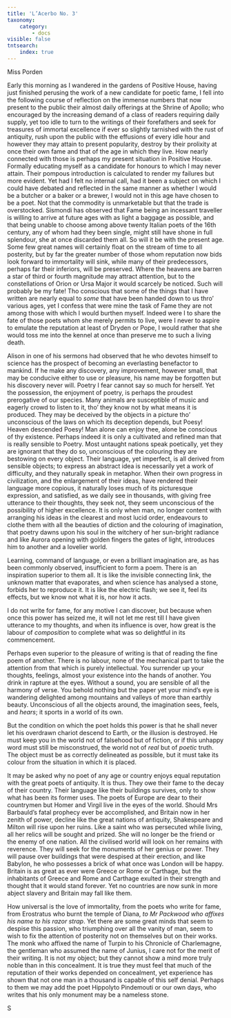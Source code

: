 ```yaml
---
title: 'L’Acerbo No. 3'
taxonomy:
    category:
        - docs
visible: false
tntsearch:
    index: true
---
```


<div class="author">Miss Porden</div>

Early this morning as I wandered in the gardens of Positive House, having just finished perusing the work of a new candidate for poetic fame, I fell into the following course of reflection on the immense numbers that now present to the public their almost daily offerings at the Shrine of Apollo; who encouraged by the increasing demand of a class of readers requiring daily supply, yet too idle to turn to the writings of their forefathers and seek for treasures of immortal excellence if ever so slightly tarnished with the rust of antiquity, rush upon the public with the effusions of every idle hour and however they may attain to present popularity, destroy by their prolixity at once their own fame and that of the age in which they live. How nearly connected with those is perhaps my present situation in Positive House. Formally educating myself as a candidate for honours to which I may never attain. Their pompous introduction is calculated to render my failures but more evident. Yet had I felt no internal call, had it been a subject on which I could have debated and reflected in the same manner as whether I would be a butcher or a baker or a brewer, I would not in this age have chosen to be a poet. Not that the commodity is unmarketable but that the trade is overstocked. Sismondi has observed that Fame being an incessant traveller is willing to arrive at future ages with as light a baggage as possible, and that being unable to choose among above twenty Italian poets of the 16th century, any of whom had they been single, might still have shone in full splendour, she at once discarded them all. So will it be with the present age. Some few great names will certainly float on the stream of time to all posterity, but by far the greater number of those whom reputation now bids look forward to immortality will sink, while many of their predecessors, perhaps far their inferiors, will be preserved. Where the heavens are barren a star of third or fourth magnitude may attract attention, but to the constellations of Orion or Ursa Major it would scarcely be noticed. Such will probably be my fate! Tho conscious that some of the things that I have written are nearly equal to *some* that have been handed down to us thro’ various ages, yet I confess that were mine the task of Fame they are not among those with which I would burthen myself. Indeed were I to share the fate of those poets whom she merely permits to live, were I never to aspire to emulate the reputation at least of Dryden or Pope, I would rather that she would toss me into the kennel at once than preserve me to such a living death.

Alison in one of his sermons had observed that he who devotes himself to science has the prospect of becoming an everlasting benefactor to mankind. If he make any discovery, any improvement, however small, that may be conducive either to use or pleasure, his name may be forgotten but his discovery never will. Poetry I fear cannot say so much for herself. Yet the possession, the enjoyment of poetry, is perhaps the proudest prerogative of our species. Many animals are susceptible of music and eagerly crowd to listen to it, tho’ they know not by what means it is produced. They may be deceived by the objects in a picture tho’ unconscious of the laws on which its deception depends, but Poesy! Heaven descended Poesy! Man alone can enjoy thee, alone be conscious of thy existence. Perhaps indeed it is only a cultivated and refined man that is really sensible to Poetry. Most untaught nations speak poetically, yet they are ignorant that they do so, unconscious of the colouring they are bestowing on every object. Their language, yet imperfect, is all derived from sensible objects; to express an abstract idea is necessarily yet a work of difficulty, and they naturally speak in metaphor. When their own progress in civilization, and the enlargement of their ideas, have rendered their language more copious, it naturally loses much of its picturesque expression, and satisfied, as we daily see in thousands, with giving free utterance to their thoughts, they seek not, they seem unconscious of the possibility of higher excellence. It is only when man, no longer content with arranging his ideas in the clearest and most lucid order, endeavours to clothe them with all the beauties of <span data-tippy="style" class="green">diction</span> and the colouring of imagination, that poetry dawns upon his soul in the witchery of her sun-bright radiance and like Aurora opening with golden fingers the gates of light, introduces him to another and a lovelier world.

Learning, command of language, or even a brilliant imagination are, as has been commonly observed, insufficient to form a poem. There is an inspiration superior to them all. It is like the invisible connecting link, the unknown matter that evaporates, and when science has analysed a stone, forbids her to reproduce it. It is like the electric flash; we see it, feel its effects, but we know not what it is, nor how it acts.

I do not write for fame, for any motive I can discover, but because when once this power has seized me, it will not let me rest till I have given utterance to my thoughts, and when its influence is over, how great is the labour of *composition* to complete what was so delightful in its commencement.  

Perhaps even superior to the pleasure of writing is that of reading the fine poem of another. There is no labour, none of the mechanical part to take the attention from that which is purely intellectual. You surrender up your thoughts, feelings, almost your existence into the hands of another. You drink in rapture at the eyes. Without a sound, you are sensible of all the harmony of verse. You behold nothing but the paper yet your mind’s eye is wandering delighted among mountains and valleys of more than earthly beauty. Unconscious of all the objects around, the imagination sees, feels, and *hears*; it sports in a world of its own.

But the condition on which the poet holds this power is that he shall never let his overdrawn chariot descend to Earth, or the illusion is destroyed. He must keep you in the world not of falsehood but of fiction, or if this unhappy word must still be misconstrued, the world not of *real* but of *poetic* truth. The object must be as correctly delineated as possible, but it must take its colour from the situation in which it is placed.

It may be asked why no poet of any age or country enjoys equal reputation with the great poets of antiquity. It is thus. They owe their fame to the decay of their country. Their language like their buildings survives, only to show what has been its former uses. The poets of Europe are dear to their countrymen but Homer and Virgil live in the eyes of the world. Should Mrs Barbauld’s fatal prophecy ever be accomplished, and Britain now in her zenith of power, decline like the great nations of antiquity, Shakespeare and Milton will rise upon her ruins. Like a saint who was persecuted while living, all her relics will be sought and prized. She will no longer be the friend or the enemy of one nation. All the civilised world will look on her remains with reverence. They will seek for the monuments of her genius or power. They will pause over buildings <span data-tippy="we" class="green">that were</span> despised at their erection, and like Babylon, he who possesses a brick of what once was London will be happy. Britain is as great as ever were Greece or Rome or Carthage, but the inhabitants of Greece and Rome and Carthage exulted in their strength and thought that it would stand forever. Yet no countries are now sunk in more abject slavery and Britain may fall like them.

How universal is the love of immortality, from the poets who write for fame, from Erostratus who burnt the temple of Diana, *to Mr Packwood who affixes his name to his razor strap*. Yet there are some great minds that seem to despise this passion, who triumphing over all the vanity of man, seem to wish to fix the attention of posterity not on themselves but on their works. The monk who affixed the name of Turpin to his Chronicle of Charlemagne, the gentleman who assumed the name of Junius, I care not for the merit of their writing. It is not my object; but they cannot show a mind more truly noble than in this concealment. It is true they must feel that much of the reputation of their works depended on concealment, yet experience has shown that not one man in a thousand is capable of this self denial. Perhaps to them we may add the poet Hippolyto Pindemouti or our own days, who writes that his only monument may be a nameless stone.

S